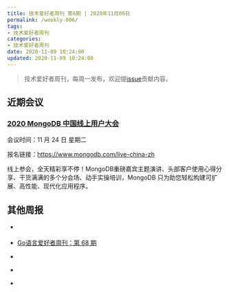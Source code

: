 ```yaml
---
title: 技术爱好者周刊 第6期 | 2020年11月09日
permalink: /weekly-006/
tags:
- 技术爱好者周刊
categories:
- 技术爱好者周刊
date: 2020-11-09 10:24:00
updated: 2020-11-09 10:24:00
---
```


> 技术爱好者周刊，每周一发布，欢迎提[issue](https://github.com/wangyonghong/yonghong-me/issues)贡献内容。


## 近期会议

### [2020 MongoDB 中国线上用户大会](https://www.mongodb.com/live-china-zh)

会议时间：11 月 24 日 星期二

报名链接：https://www.mongodb.com/live-china-zh

线上参会，全天精彩享不停！MongoDB重磅嘉宾主题演讲、头部客户使用心得分享、干货满满的多个分会场、动手实操培训，MongoDB 只为助您轻松构建可扩展、高性能、现代化应用程序。

## 其他周报

- [](https://github.com/ruanyf/weekly/blob/master/docs/issue-132.md)

- [Go语言爱好者周刊：第 68 期](https://github.com/polaris1119/golangweekly/blob/master/docs/issue-068.md)

- [](https://github.com/zenany/weekly/blob/master/software/2020/1102.md)

- [](https://github.com/SwiftOldDriver/iOS-Weekly/blob/master/Reports/2020/%23131-2020.11.09.md)

- [](https://rweekly.org/2020-43.html)

